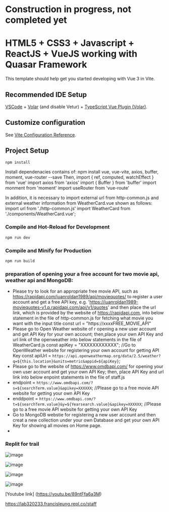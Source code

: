 # Construction in progress, not completed yet
# HTML5 + CSS3 + Javascript + ReactJS + VueJS working with Quasar Framework

This template should help get you started developing with Vue 3 in Vite.

## Recommended IDE Setup

[VSCode](https://code.visualstudio.com/) + [Volar](https://marketplace.visualstudio.com/items?itemName=Vue.volar) (and disable Vetur) + [TypeScript Vue Plugin (Volar)](https://marketplace.visualstudio.com/items?itemName=Vue.vscode-typescript-vue-plugin).

## Customize configuration

See [Vite Configuration Reference](https://vitejs.dev/config/).

## Project Setup

```sh
npm install
```
Install dependenacies contains of:
npm install vue, vue-vite, axios, buffer, moment, vue-router --save
Then, import { ref, computed, watchEffect } from 'vue'
import axios from 'axios'
import { Buffer } from 'buffer'
import monment from 'moment'
import useRouter from 'vue-route'

In addition, it is necessary to import external url from http-common.js and external weather information from WeatherCard.vue shown as follows:
import url from './http-common.js'
import WeatherCard from './components/WeatherCard.vue';

### Compile and Hot-Reload for Development

```sh
npm run dev
```


### Compile and Minify for Production

```sh
npm run build
```
### preparation of opening your a free account for two movie api, weather api and MongoDB:
- Please try to look for an appropriate free movie API, such as https://rapidapi.com/juanroldan1989/api/moviequotes/ 
  to register a user account and get a free API key, e.g. 'https://juanroldan1989-moviequotes-v1.p.rapidapi.com/api/v1/quotes' and then 
  place the url link, which is provided by the website of https://rapidapi.com, into below statement in the file of http-common.js for 
  fetching what movie you want with the input title
  const url = "https://xxxxFREE_MOVIE_API"
- Please go to Open Weather website of r opening a new user account and get API Key for your own account; then,place your own API Key 
  and url link of the openweather into below statements in the file of WeatherCard.js
  const apiKey = "XXXXXXXXXXXX"; //Go to OpenWeather website for registering your own account for getting API Key
  const apiUrl = `https://api.openweathermap.org/data/2.5/weather?q=${this.location}&units=metric&appid=${apiKey}`;
- Please go to the website of https://www.omdbapi.com/ for opening your own user account and get your own API Key; then, place API Key and url link into below enpoint statements in the file of staff.js
- endpoint = `https://www.omdbapi.com/?s=${searchTerm.value}&apikey=XXXXXX`; //Please go to a free movie API website for getting your own API Key
- enddpoint = `https://www.omdbapi.com/?t=${searchTerm.value}&y=${Yearsearch.value}&apikey=XXXXXX`; //Please go to a free movie API website for getting your own API Key
- Go to MongoDB webstie for registering a new user account and then creat a new collection under your own Database and get your own API Key for showing all movies on Home page.
- 
### Replit for trail
![image](https://github.com/2023-FL/MERN-Full-Stack-Frontend_Movie_App/assets/57984642/46a542ca-29c5-47a2-ab8c-7be94e9ca69b)

![image](https://github.com/2023-FL/MERN-Full-Stack-Frontend_Movie_App/assets/57984642/9caca64c-1cfd-460a-8a7f-a700f4bd0036)

![image](https://github.com/2023-FL/MERN-Full-Stack-Frontend_Movie_App/assets/57984642/8fcae14b-b197-4603-b713-e5d6ad88b8d5)

![image](https://github.com/2023-FL/MERN-Full-Stack-Frontend_Movie_App/assets/57984642/2058b4a3-8b39-4b75-8dde-85c943afc34c)

[Youtube link] (https://youtu.be/89ntFfa6a3M)

https://lab320233.francisleung.repl.co/staff




